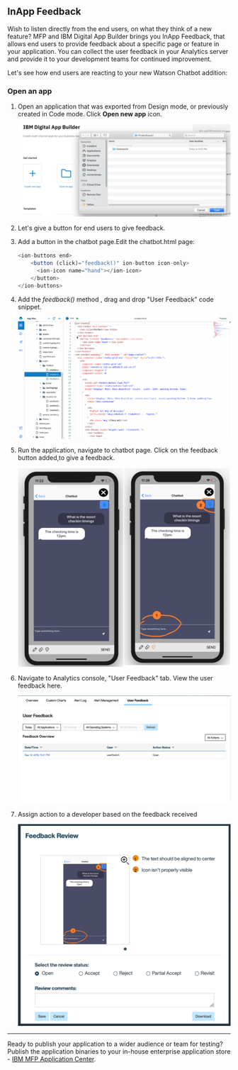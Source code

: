 ## InApp Feedback 

Wish to listen directly from the end users, on what they think of a new feature? MFP and IBM Digital App Builder brings you InApp Feedback, that allows end users to provide feedback about a specific page or feature in your application. You can collect the user feedback in your Analytics server and provide it to your development teams for continued improvement.

Let's see how end users are reacting to your new Watson Chatbot addition:

### Open an app

1. Open an application that was exported from Design mode, or previously created in Code mode. Click **Open new app** icon. 

    ![Import](../Artifacts/screenshots/dab-modresorts-import-codemode.png)
    
2. Let's give a button for end users to give feedback. 


3. Add a button in the chatbot page.Edit the chatbot.html page:

	```javascript
	<ion-buttons end>
	    <button (click)="feedback()" ion-button icon-only>
	      <ion-icon name="hand"></ion-icon>
	    </button>
   </ion-buttons>
	```

2. Add the *feedback()* method , drag and drop "User Feedback" code snippet.

	![Add InAppfeedback code](../Artifacts/screenshots/dab-modresorts-inappfeedback-code.gif)
    
3. Run the application, navigate to chatbot page. Click on the feedback button  added,to give a feedback. 

	![DAB userfeedback](../Artifacts/screenshots/dab-modresorts-inappfeedback-user.png)

4. Navigate to Analytics console, "User Feedback" tab. View the user feedback here.

	![DAB userfeedback analytics](../Artifacts/screenshots/dab-modresorts-inappfeedback-analytics.png)

5. Assign action to a developer based on the feedback received

	![DAB userfeedback developer action](../Artifacts/screenshots/dab-modresorts-inappfeedback-to-developer.png)


-----------

Ready to publish your application to a wider audience or team for testing? Publish the application binaries to your in-house enterprise application store  - [IBM MFP Application Center](../11-application-center).
